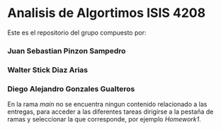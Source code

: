 # Analisis de Algortimos ISIS 4208

Este es el repositorio del grupo compuesto por:
  ### Juan Sebastian Pinzon Sampedro
  ### Walter Stick Diaz Arias
  ### Diego Alejandro Gonzales Gualteros

En la rama *main* no se encuentra ningun contenido relacionado a las entregas, para acceder a las diferentes tareas dirigirse a la pestaña de ramas y seleccionar la que corresponde, por ejemplo *Homework1*.
